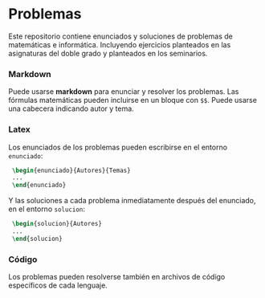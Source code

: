 Problemas
=========

Este repositorio contiene enunciados y soluciones de problemas de matemáticas e informática. Incluyendo ejercicios planteados en las asignaturas del doble grado y planteados en los seminarios.

### Markdown
Puede usarse **markdown** para enunciar y resolver los problemas. Las fórmulas matemáticas pueden incluirse en un
bloque con `$$`. Puede usarse una cabecera indicando autor y tema.

### Latex
Los enunciados de los problemas pueden escribirse en el entorno `enunciado`:
```latex
 \begin{enunciado}{Autores}{Temas}
 ...  
 \end{enunciado}  
```

Y las soluciones a cada problema inmediatamente después del enunciado, en el entorno `solucion`:
```latex
 \begin{solucion}{Autores}
 ...  
 \end{solucion}  
```

### Código
Los problemas pueden resolverse también en archivos de código específicos de cada lenguaje.
